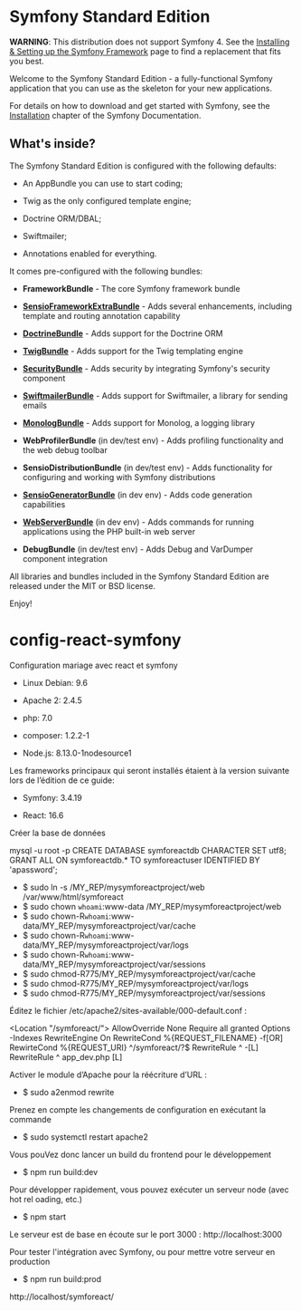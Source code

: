 Symfony Standard Edition
========================

**WARNING**: This distribution does not support Symfony 4. See the
[Installing & Setting up the Symfony Framework][15] page to find a replacement
that fits you best.

Welcome to the Symfony Standard Edition - a fully-functional Symfony
application that you can use as the skeleton for your new applications.

For details on how to download and get started with Symfony, see the
[Installation][1] chapter of the Symfony Documentation.

What's inside?
--------------

The Symfony Standard Edition is configured with the following defaults:

  * An AppBundle you can use to start coding;

  * Twig as the only configured template engine;

  * Doctrine ORM/DBAL;

  * Swiftmailer;

  * Annotations enabled for everything.

It comes pre-configured with the following bundles:

  * **FrameworkBundle** - The core Symfony framework bundle

  * [**SensioFrameworkExtraBundle**][6] - Adds several enhancements, including
    template and routing annotation capability

  * [**DoctrineBundle**][7] - Adds support for the Doctrine ORM

  * [**TwigBundle**][8] - Adds support for the Twig templating engine

  * [**SecurityBundle**][9] - Adds security by integrating Symfony's security
    component

  * [**SwiftmailerBundle**][10] - Adds support for Swiftmailer, a library for
    sending emails

  * [**MonologBundle**][11] - Adds support for Monolog, a logging library

  * **WebProfilerBundle** (in dev/test env) - Adds profiling functionality and
    the web debug toolbar

  * **SensioDistributionBundle** (in dev/test env) - Adds functionality for
    configuring and working with Symfony distributions

  * [**SensioGeneratorBundle**][13] (in dev env) - Adds code generation
    capabilities

  * [**WebServerBundle**][14] (in dev env) - Adds commands for running applications
    using the PHP built-in web server

  * **DebugBundle** (in dev/test env) - Adds Debug and VarDumper component
    integration

All libraries and bundles included in the Symfony Standard Edition are
released under the MIT or BSD license.

Enjoy!

[1]:  https://symfony.com/doc/3.4/setup.html
[6]:  https://symfony.com/doc/current/bundles/SensioFrameworkExtraBundle/index.html
[7]:  https://symfony.com/doc/3.4/doctrine.html
[8]:  https://symfony.com/doc/3.4/templating.html
[9]:  https://symfony.com/doc/3.4/security.html
[10]: https://symfony.com/doc/3.4/email.html
[11]: https://symfony.com/doc/3.4/logging.html
[13]: https://symfony.com/doc/current/bundles/SensioGeneratorBundle/index.html
[14]: https://symfony.com/doc/current/setup/built_in_web_server.html
[15]: https://symfony.com/doc/current/setup.html
# config-react-symfony

Configuration mariage avec react et symfony 

  * Linux Debian: 9.6

  * Apache 2: 2.4.5

  * php: 7.0

  * composer: 1.2.2-1

  * Node.js: 8.13.0-1nodesource1

Les frameworks principaux qui seront installés étaient à la version suivante lors de l’édition de ce guide:

  * Symfony: 3.4.19

  * React: 16.6

Créer la base de données

mysql -u root -p
CREATE DATABASE symforeactdb 
CHARACTER SET utf8;
GRANT ALL ON symforeactdb.* TO symforeactuser IDENTIFIED BY 
'apassword';

  * $ sudo ln -s /MY_REP/mysymforeactproject/web /var/www/html/symforeact
  * $ sudo chown `whoami`:www-data /MY_REP/mysymforeactproject/web
  * $ sudo chown-R`whoami`:www-data/MY_REP/mysymforeactproject/var/cache
  * $ sudo chown-R`whoami`:www-data/MY_REP/mysymforeactproject/var/logs
  * $ sudo chown-R`whoami`:www-data/MY_REP/mysymforeactproject/var/sessions
  * $ sudo chmod-R775/MY_REP/mysymforeactproject/var/cache
  * $ sudo chmod-R775/MY_REP/mysymforeactproject/var/logs
  * $ sudo chmod-R775/MY_REP/mysymforeactproject/var/sessions

Éditez  le  fichier  /etc/apache2/sites-available/000-default.conf :


<Location "/symforeact/">
  AllowOverride None
  Require all granted
  Options -Indexes
  RewriteEngine On
  RewriteCond %{REQUEST_FILENAME} -f[OR]
  RewirteCond %{REQUEST_URI} ^/symforeact/?$
  RewriteRule ^ -[L]
  RewriteRule ^ app_dev.php [L]
</Location>

Activer le module d’Apache pour la réécriture d’URL : 
 * $ sudo a2enmod rewrite

Prenez en compte les changements de configuration en exécutant la commande
 * $ sudo systemctl restart apache2

Vous pouVez donc lancer un build du frontend pour le développement
 * $ npm run build:dev

Pour développer rapidement, vous pouvez exécuter un serveur node (avec hot rel
oading, etc.)

 * $ npm start

Le serveur est de base en écoute sur le port 3000 : http://localhost:3000

Pour tester l'intégration avec Symfony, ou pour mettre votre serveur en production
 * $ npm run build:prod

http://localhost/symforeact/
